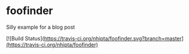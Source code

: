 foofinder
=========

Silly example for a blog post

[![Build Status](https://travis-ci.org/nhipta/foofinder.svg?branch=master](https://travis-ci.org/nhipta/foofinder)
